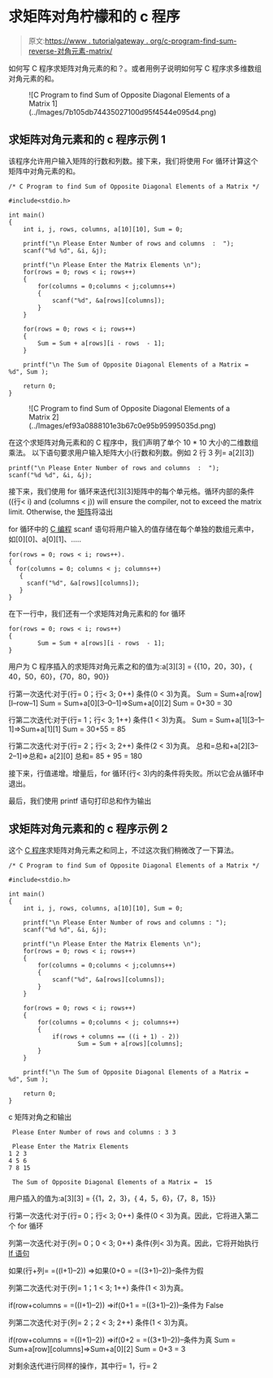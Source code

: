 # 求矩阵对角柠檬和的 c 程序

> 原文:[https://www . tutorialgateway . org/c-program-find-sum-reverse-对角元素-matrix/](https://www.tutorialgateway.org/c-program-find-sum-opposite-diagonal-elements-matrix/)

如何写 C 程序求矩阵对角元素的和？。或者用例子说明如何写 C 程序求多维数组对角元素的和。

<figure class="aligncenter">![C Program to find Sum of Opposite Diagonal Elements of a Matrix 1](../Images/7b105db74435027100d95f4544e095d4.png)</figure>

## 求矩阵对角元素和的 c 程序示例 1

该程序允许用户输入矩阵的行数和列数。接下来，我们将使用 For 循环计算这个矩阵中对角元素的和。

```
/* C Program to find Sum of Opposite Diagonal Elements of a Matrix */

#include<stdio.h>

int main()
{
 	int i, j, rows, columns, a[10][10], Sum = 0;

 	printf("\n Please Enter Number of rows and columns  :  ");
 	scanf("%d %d", &i, &j);

 	printf("\n Please Enter the Matrix Elements \n");
 	for(rows = 0; rows < i; rows++)
  	{
   		for(columns = 0;columns < j;columns++)
    	{
      		scanf("%d", &a[rows][columns]);
    	}
  	}

 	for(rows = 0; rows < i; rows++)
  	{
   		Sum = Sum + a[rows][i - rows  - 1];
  	}

 	printf("\n The Sum of Opposite Diagonal Elements of a Matrix =  %d", Sum );

 	return 0;
}
```

<figure class="wp-block-image">![C Program to find Sum of Opposite Diagonal Elements of a Matrix 2](../Images/ef93a0888101e3b67c0e95b95995035d.png)</figure>

在这个求矩阵对角元素和的 C 程序中，我们声明了单个 10 * 10 大小的二维数组乘法。
以下语句要求用户输入矩阵大小(行数和列数。例如 2 行 3 列= a[2][3])

```
printf("\n Please Enter Number of rows and columns  :  ");
scanf("%d %d", &i, &j);
```

接下来，我们使用 for 循环来迭代[3][3]矩阵中的每个单元格。循环内部的条件((行< i) and (columns < j)) will ensure the compiler, not to exceed the matrix limit. Otherwise, the [矩阵](https://www.tutorialgateway.org/two-dimensional-array-in-c/)将溢出

for 循环中的 [C 编程](https://www.tutorialgateway.org/c-programming/) scanf 语句将用户输入的值存储在每个单独的数组元素中，如[0][0]、a[0][1]、…..

```
for(rows = 0; rows < i; rows++).
{
  for(columns = 0; columns < j; columns++)
   {
     scanf("%d", &a[rows][columns]);
   }
}
```

在下一行中，我们还有一个求矩阵对角元素和的 for 循环

```
for(rows = 0; rows < i; rows++)
{
   		Sum = Sum + a[rows][i - rows  - 1];
}
```

用户为 C 程序插入的求矩阵对角元素之和的值为:a[3][3] = {{10，20，30}，{ 40，50，60}，{70，80，90}}

行第一次迭代:对于(行= 0；行< 3; 0++)
条件(0 < 3)为真。
Sum = Sum+a[row][I–row–1]
Sum = Sum+a[0][3–0–1]=>Sum+a[0][2]
Sum = 0+30 = 30

行第二次迭代:对于(行= 1；行< 3; 1++)
条件(1 < 3)为真。
Sum = Sum+a[1][3–1–1]=>Sum+a[1][1]
Sum = 30+55 = 85

行第二次迭代:对于(行= 2；行< 3; 2++)
条件(2 < 3)为真。
总和=总和+a[2][3–2–1]=>总和+ a[2][0]
总和= 85 + 95 = 180

接下来，行值递增。增量后，for 循环(行< 3)内的条件将失败。所以它会从循环中退出。

最后，我们使用 printf 语句打印总和作为输出

## 求矩阵对角元素和的 c 程序示例 2

这个 [C 程序](https://www.tutorialgateway.org/c-programming-examples/)求矩阵对角元素之和同上，不过这次我们稍微改了一下算法。

```
/* C Program to find Sum of Opposite Diagonal Elements of a Matrix */

#include<stdio.h>

int main()
{
 	int i, j, rows, columns, a[10][10], Sum = 0;

 	printf("\n Please Enter Number of rows and columns : ");
 	scanf("%d %d", &i, &j);

 	printf("\n Please Enter the Matrix Elements \n");
 	for(rows = 0; rows < i; rows++)
  	{
   		for(columns = 0;columns < j;columns++)
    	{
      		scanf("%d", &a[rows][columns]);
    	}
  	}

 	for(rows = 0; rows < i; rows++)
  	{
  		for(columns = 0;columns < j; columns++)
  		{
  			if(rows + columns == ((i + 1) - 2))
  			       Sum = Sum + a[rows][columns];
		}
  	}

 	printf("\n The Sum of Opposite Diagonal Elements of a Matrix =  %d", Sum );

 	return 0;
}
```

c 矩阵对角之和输出

```
 Please Enter Number of rows and columns : 3 3

 Please Enter the Matrix Elements 
1 2 3
4 5 6
7 8 15

 The Sum of Opposite Diagonal Elements of a Matrix =  15
```

用户插入的值为:a[3][3] = {{1，2，3}，{ 4，5，6}，{7，8，15}}

行第一次迭代:对于(行= 0；行< 3; 0++)
条件(0 < 3)为真。因此，它将进入第二个 for 循环

列第一次迭代:对于(列= 0；0 < 3; 0++)
条件(列< 3)为真。因此，它将开始执行 [If 语句](https://www.tutorialgateway.org/if-statement-in-c/)

如果(行+列= =((I+1)–2))
=>如果(0+0 = =((3+1)–2))–条件为假

列第二次迭代:对于(列= 1；1 < 3; 1++)
条件(1 < 3)为真。

if(row+columns = =((I+1)–2))
=>if(0+1 = =((3+1)–2))–条件为 False

列第二次迭代:对于(列= 2；2 < 3; 2++)
条件(1 < 3)为真。

if(row+columns = =((I+1)–2))
=>if(0+2 = =((3+1)–2))–条件为真
Sum = Sum+a[row][columns]=>Sum+a[0][2]
Sum = 0+3 = 3

对剩余迭代进行同样的操作，其中行= 1，行= 2